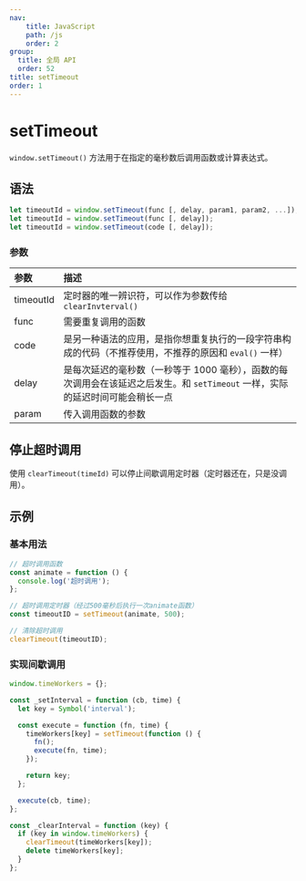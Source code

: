 ```yaml
---
nav:
    title: JavaScript
    path: /js
    order: 2
group:
  title: 全局 API
  order: 52
title: setTimeout
order: 1
---
```


# setTimeout

`window.setTimeout()` 方法用于在指定的毫秒数后调用函数或计算表达式。

## 语法

```js
let timeoutId = window.setTimeout(func [, delay, param1, param2, ...]);
let timeoutId = window.setTimeout(func [, delay]);
let timeoutId = window.setTimeout(code [, delay]);
```

### 参数

| 参数      | 描述                                                                                                                           |
| :-------- | :----------------------------------------------------------------------------------------------------------------------------- |
| timeoutId | 定时器的唯一辨识符，可以作为参数传给 `clearInvterval()`                                                                        |
| func      | 需要重复调用的函数                                                                                                             |
| code      | 是另一种语法的应用，是指你想重复执行的一段字符串构成的代码（不推荐使用，不推荐的原因和 `eval()` 一样）                         |
| delay     | 是每次延迟的毫秒数（一秒等于 1000 毫秒），函数的每次调用会在该延迟之后发生。和 `setTimeout` 一样，实际的延迟时间可能会稍长一点 |
| param     | 传入调用函数的参数                                                                                                             |

## 停止超时调用

使用 `clearTimeout(timeId)` 可以停止间歇调用定时器（定时器还在，只是没调用）。

## 示例

### 基本用法

```js
// 超时调用函数
const animate = function () {
  console.log('超时调用');
};

// 超时调用定时器（经过500毫秒后执行一次animate函数）
const timeoutID = setTimeout(animate, 500);

// 清除超时调用
clearTimeout(timeoutID);
```

### 实现间歇调用

```js
window.timeWorkers = {};

const _setInterval = function (cb, time) {
  let key = Symbol('interval');

  const execute = function (fn, time) {
    timeWorkers[key] = setTimeout(function () {
      fn();
      execute(fn, time);
    });

    return key;
  };

  execute(cb, time);
};

const _clearInterval = function (key) {
  if (key in window.timeWorkers) {
    clearTimeout(timeWorkers[key]);
    delete timeWorkers[key];
  }
};
```
